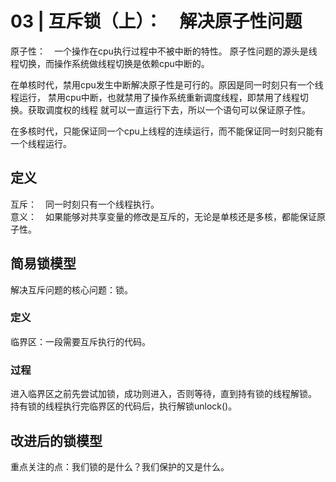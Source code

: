 # 03 | 互斥锁（上）：　解决原子性问题
原子性：　一个操作在cpu执行过程中不被中断的特性。
原子性问题的源头是线程切换，而操作系统做线程切换是依赖cpu中断的。

在单核时代，禁用cpu发生中断解决原子性是可行的。原因是同一时刻只有一个线程运行，
禁用cpu中断，也就禁用了操作系统重新调度线程，即禁用了线程切换。获取调度权的线程
就可以一直运行下去，所以一个语句可以保证原子性。

在多核时代，只能保证同一个cpu上线程的连续运行，而不能保证同一时刻只能有一个线程运行。

## 定义
互斥：　同一时刻只有一个线程执行。  
意义：　如果能够对共享变量的修改是互斥的，无论是单核还是多核，都能保证原子性。

## 简易锁模型
解决互斥问题的核心问题：锁。
### 定义
临界区：一段需要互斥执行的代码。  
### 过程
进入临界区之前先尝试加锁，成功则进入，否则等待，直到持有锁的线程解锁。
持有锁的线程执行完临界区的代码后，执行解锁unlock()。

## 改进后的锁模型
重点关注的点：我们锁的是什么？我们保护的又是什么。

